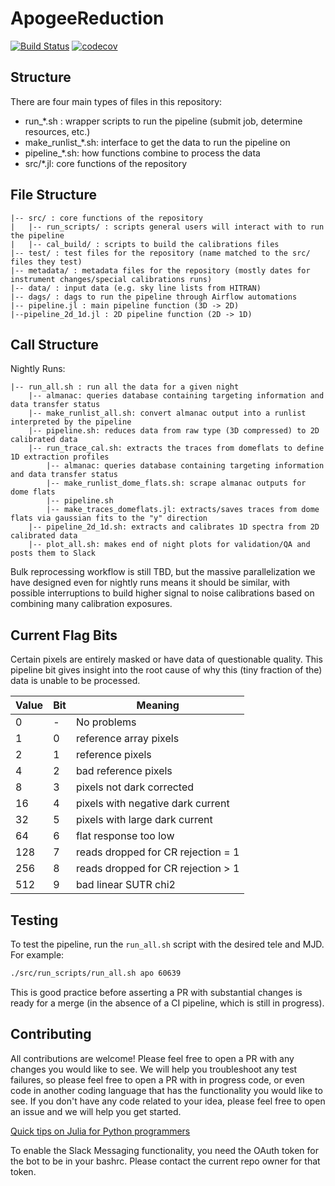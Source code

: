 # ApogeeReduction

[![Build Status](https://github.com/andrew-saydjari/ApogeeReduction.jl/actions/workflows/CI.yml/badge.svg?branch=main)](https://github.com/andrew-saydjari/ApogeeReduction.jl/actions/workflows/CI.yml?query=branch%3Amain)
[![codecov](https://codecov.io/gh/andrew-saydjari/ApogeeReduction.jl/branch/main/graph/badge.svg?branch=main)](https://codecov.io/gh/andrew-saydjari/ApogeeReduction.jl)

## Structure

There are four main types of files in this repository:
- run_*.sh : wrapper scripts to run the pipeline (submit job, determine resources, etc.)
- make_runlist_*.sh: interface to get the data to run the pipeline on
- pipeline_*.sh: how functions combine to process the data
- src/*.jl: core functions of the repository

## File Structure
```
|-- src/ : core functions of the repository
|   |-- run_scripts/ : scripts general users will interact with to run the pipeline
|   |-- cal_build/ : scripts to build the calibrations files
|-- test/ : test files for the repository (name matched to the src/ files they test)
|-- metadata/ : metadata files for the repository (mostly dates for instrument changes/special calibrations runs)
|-- data/ : input data (e.g. sky line lists from HITRAN)
|-- dags/ : dags to run the pipeline through Airflow automations
|-- pipeline.jl : main pipeline function (3D -> 2D)
|--pipeline_2d_1d.jl : 2D pipeline function (2D -> 1D)
```

## Call Structure

Nightly Runs:
```
|-- run_all.sh : run all the data for a given night
    |-- almanac: queries database containing targeting information and data transfer status
    |-- make_runlist_all.sh: convert almanac output into a runlist interpreted by the pipeline
    |-- pipeline.sh: reduces data from raw type (3D compressed) to 2D calibrated data
    |-- run_trace_cal.sh: extracts the traces from domeflats to define 1D extraction profiles
        |-- almanac: queries database containing targeting information and data transfer status
        |-- make_runlist_dome_flats.sh: scrape almanac outputs for dome flats
        |-- pipeline.sh
        |-- make_traces_domeflats.jl: extracts/saves traces from dome flats via gaussian fits to the "y" direction
    |-- pipeline_2d_1d.sh: extracts and calibrates 1D spectra from 2D calibrated data
    |-- plot_all.sh: makes end of night plots for validation/QA and posts them to Slack
```

Bulk reprocessing workflow is still TBD, but the massive parallelization we have designed even for nightly runs means it should be similar, with possible interruptions to build higher signal to noise calibrations based on combining many calibration exposures.

## Current Flag Bits

Certain pixels are entirely masked or have data of questionable quality. This pipeline bit gives insight into the root cause of why this (tiny fraction of the) data is unable to be processed.

| Value         | Bit         | Meaning     |
| ----------- | ----------- | ----------- |
| 0     | -     | No problems       |
| 1     | 0     | reference array pixels |
| 2     | 1     | reference pixels |
| 4     | 2     | bad reference pixels |
| 8     | 3     | pixels not dark corrected |
| 16    | 4     | pixels with negative dark current |
| 32    | 5     | pixels with large dark current |
| 64    | 6     | flat response too low |
| 128   | 7     | reads dropped for CR rejection = 1 |
| 256   | 8     | reads dropped for CR rejection > 1 |
| 512   | 9     | bad linear SUTR chi2 |

## Testing

To test the pipeline, run the `run_all.sh` script with the desired tele and MJD. For example:

```bash
./src/run_scripts/run_all.sh apo 60639
```

This is good practice before asserting a PR with substantial changes is ready for a merge (in the absence of a CI pipeline, which is still in progress).

## Contributing

All contributions are welcome! Please feel free to open a PR with any changes you would like to see. We will help you troubleshoot any test failures, so please feel free to open a PR with in progress code, or even code in another coding language that has the functionality you would like to see. If you don't have any code related to your idea, please feel free to open an issue and we will help you get started.

[Quick tips on Julia for Python programmers](https://docs.julialang.org/en/v1/manual/noteworthy-differences/#Noteworthy-differences-from-Python)

To enable the Slack Messaging functionality, you need the OAuth token for the bot to be in your bashrc. Please contact the current repo owner for that token.
